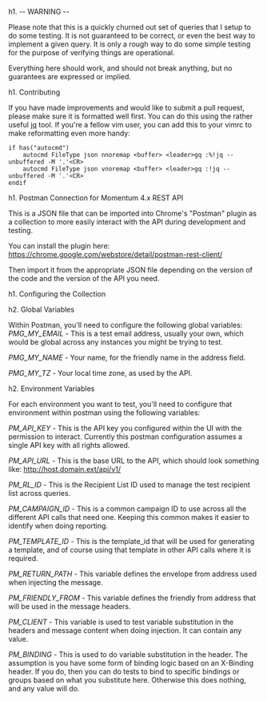 h1. -- WARNING --

Please note that this is a quickly churned out set of queries that I setup to
do some testing.  It is not guaranteed to be correct, or even the best way to 
implement a given query.  It is only a rough way to do some simple testing for
the purpose of verifying things are operational.

Everything here should work, and should not break anything, but no guarantees
are expressed or implied. 

h1. Contributing

If you have made improvements and would like to submit a pull request, please 
make sure it is formatted well first.  You can do this using the rather useful
[jq](http://stedolan.github.io/jq/) tool.  If you're a fellow vim user, you 
can add this to your vimrc to make reformatting even more handy:

```vimscript
if has("autocmd")
    autocmd FileType json nnoremap <buffer> <leader>gq :%!jq --unbuffered -M '.'<CR>
    autocmd FileType json vnoremap <buffer> <leader>gq :!jq --unbuffered -M '.'<CR>
endif
```

h1. Postman Connection for Momentum 4.x REST API

This is a JSON file that can be imported into Chrome's "Postman" plugin as a 
collection to more easily interact with the API during development and testing.

You can install the plugin here: 
https://chrome.google.com/webstore/detail/postman-rest-client/

Then import it from the appropriate JSON file depending on the version of the 
code and the version of the API you need.  

h1. Configuring the Collection

h2. Global Variables

Within Postman, you'll need to configure the following global variables:
*PMG_MY_EMAIL* - This is a test email address, usually your own, which would be
global across any instances you might be trying to test.

*PMG_MY_NAME* - Your name, for the friendly name in the address field.

*PMG_MY_TZ* - Your local time zone, as used by the API.

h2. Environment Variables

For each environment you want to test, you'll need to configure that environment 
within postman using the following variables:

*PM_API_KEY* - This is the API key you configured within the UI with the permission
to interact.  Currently this postman configuration assumes a single API key with all
rights allowed.

*PM_API_URL* - This is the base URL to the API, which should look something like:
http://host.domain.ext/api/v1/

*PM_RL_ID* - This is the Recipient List ID used to manage the test recipient list
across queries.

*PM_CAMPAIGN_ID* - This is a common campaign ID to use across all the different 
API calls that need one.  Keeping this common makes it easier to identify when 
doing reporting.

*PM_TEMPLATE_ID* - This is the template_id that will be used for generating a 
template, and of course using that template in other API calls where it is 
required.

*PM_RETURN_PATH* - This variable defines the envelope from address used when 
injecting the message.

*PM_FRIENDLY_FROM* - This variable defines the friendly from address that will
be used in the message headers.

*PM_CLIENT* - This variable is used to test variable substitution in the headers 
and message content when doing injection.  It can contain any value.

*PM_BINDING* - This is used to do variable substitution in the header.  The 
assumption is you have some form of binding logic based on an X-Binding header. 
If you do, then you can do tests to bind to specific bindings or groups based 
on what you substitute here.  Otherwise this does nothing, and any value will
do.

